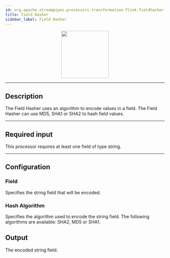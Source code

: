 ```yaml
---
id: org.apache.streampipes.processors.transformation.flink.fieldhasher
title: Field Hasher
sidebar_label: Field Hasher
---
```


<!--
  ~ Licensed to the Apache Software Foundation (ASF) under one or more
  ~ contributor license agreements.  See the NOTICE file distributed with
  ~ this work for additional information regarding copyright ownership.
  ~ The ASF licenses this file to You under the Apache License, Version 2.0
  ~ (the "License"); you may not use this file except in compliance with
  ~ the License.  You may obtain a copy of the License at
  ~
  ~    http://www.apache.org/licenses/LICENSE-2.0
  ~
  ~ Unless required by applicable law or agreed to in writing, software
  ~ distributed under the License is distributed on an "AS IS" BASIS,
  ~ WITHOUT WARRANTIES OR CONDITIONS OF ANY KIND, either express or implied.
  ~ See the License for the specific language governing permissions and
  ~ limitations under the License.
  ~
  -->



<p align="center"> 
    <img src="/img/pipeline-elements/org.apache.streampipes.processors.transformation.flink.fieldhasher/icon.png" width="150px;" class="pe-image-documentation"/>
</p>

***

## Description

The Field Hasher uses an algorithm to encode values in a field. The Field Hasher can use MD5, SHA1 or SHA2 to hash field values.

***

## Required input
This processor requires at least one field of type string.

***

## Configuration

### Field
Specifies the string field that will be encoded.

### Hash Algorithm
Specifies the algorithm used to encode the string field. The following algorithms
are available: SHA2, MD5 or SHA1.

## Output
The encoded string field.
